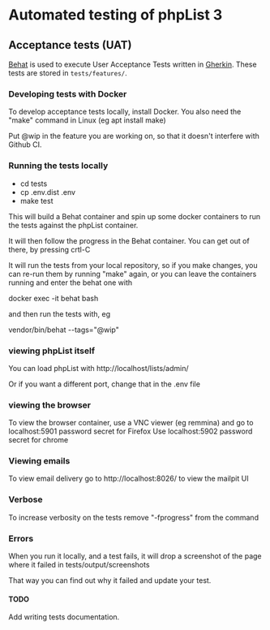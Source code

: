 # Automated testing of phpList 3

## Acceptance tests (UAT)

[Behat](http://behat.org/en/latest/) is used to execute User Acceptance Tests written in [Gherkin](https://github.com/cucumber/cucumber/wiki/Gherkin). These tests are stored in `tests/features/`.

### Developing tests with Docker

To develop acceptance tests locally, install Docker. 
You also need the "make" command in Linux (eg apt install make)

Put @wip in the feature you are working on, so that it doesn't interfere with Github CI.

### Running the tests locally

- cd tests
- cp .env.dist .env
- make test

This will build a Behat container and spin up some docker containers to run the tests against the phpList container.

It will then follow the progress in the Behat container. You can get out of there, by pressing crtl-C

It will run the tests from your local repository, so if you make changes, you can re-run them by running "make" again,
or you can leave the containers running and enter the behat one with

docker exec -it behat bash

and then run the tests with, eg 

vendor/bin/behat --tags="@wip"

### viewing phpList itself

You can load phpList with http://localhost/lists/admin/

Or if you want a different port, change that in the .env file

### viewing the browser

To view the browser container, use a VNC viewer (eg remmina) and go to localhost:5901 password secret for Firefox
Use localhost:5902 password secret for chrome

### Viewing emails

To view email delivery go to http://localhost:8026/ to view the mailpit UI

### Verbose

To increase verbosity on the tests remove "-fprogress" from the command

### Errors

When you run it locally, and a test fails, it will drop a screenshot of the page where it failed in
tests/output/screenshots

That way you can find out why it failed and update your test.

#### TODO

Add writing tests documentation.

